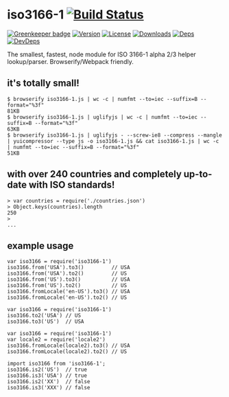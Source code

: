 # iso3166-1 [![Build Status][travis-image]][travis-url]

[![Greenkeeper badge](https://badges.greenkeeper.io/moimikey/iso3166-1.svg)](https://greenkeeper.io/)
[![Version][npm-version-image]][npm-version-url] [![License][npm-license-image]][npm-license-url] [![Downloads][npm-downloads-image]][npm-downloads-url] [![Deps][npm-deps-image]][npm-deps-url] [![DevDeps][npm-devdeps-image]][npm-devdeps-url]

The smallest, fastest, node module for ISO 3166-1 alpha 2/3 helper lookup/parser. Browserify/Webpack friendly.

## it's totally small!
```
$ browserify iso3166-1.js | wc -c | numfmt --to=iec --suffix=B --format="%3f"
81KB
$ browserify iso3166-1.js | uglifyjs | wc -c | numfmt --to=iec --suffix=B --format="%3f"
63KB
$ browserify iso3166-1.js | uglifyjs - --screw-ie8 --compress --mangle | yuicompressor --type js -o iso3166-1.js && cat iso3166-1.js | wc -c | numfmt --to=iec --suffix=B --format="%3f"
51KB
```
## with over 240 countries and completely up-to-date with ISO standards!
```
> var countries = require('./countries.json')
> Object.keys(countries).length
250
>
...
```

## example usage
```
var iso3166 = require('iso3166-1')
iso3166.from('USA').to3()         // USA
iso3166.from('USA').to2()         // US
iso3166.from('US').to3()          // USA
iso3166.from('US').to2()          // US
iso3166.fromLocale('en-US').to3() // USA
iso3166.fromLocale('en-US').to2() // US
```

```
var iso3166 = require('iso3166-1')
iso3166.to2('USA') // US
iso3166.to3('US')  // USA
```

```
var iso3166 = require('iso3166-1')
var locale2 = require('locale2')
iso3166.fromLocale(locale2).to3() // USA
iso3166.fromLocale(locale2).to2() // US
```

```
import iso3166 from 'iso3166-1';
iso3166.is2('US')  // true
iso3166.is3('USA') // true
iso3166.is2('XX')  // false
iso3166.is3('XXX') // false
```

[npm-version-url]: https://www.npmjs.com/package/iso3166-1
[npm-version-image]: https://img.shields.io/npm/v/iso3166-1.svg
[npm-license-url]: https://github.com/moimikey/iso3166-1/blob/master/LICENSE
[npm-license-image]: https://img.shields.io/npm/l/iso3166-1.svg
[npm-downloads-url]: https://www.npmjs.com/package/iso3166-1
[npm-downloads-image]: https://img.shields.io/npm/dm/iso3166-1.svg
[npm-deps-url]: https://david-dm.org/moimikey/iso3166-1
[npm-deps-image]: https://img.shields.io/david/moimikey/iso3166-1.svg
[npm-devdeps-url]: https://david-dm.org/moimikey/iso3166-1
[npm-devdeps-image]: https://img.shields.io/david/dev/moimikey/iso3166-1.svg
[travis-url]: https://travis-ci.org/moimikey/iso3166-1
[travis-image]: https://travis-ci.org/moimikey/iso3166-1.svg?branch=master
